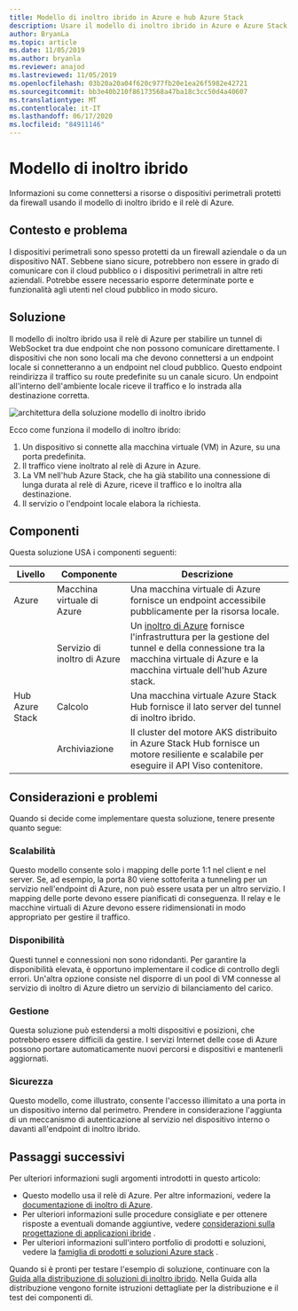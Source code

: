 ```yaml
---
title: Modello di inoltro ibrido in Azure e hub Azure Stack
description: Usare il modello di inoltro ibrido in Azure e Azure Stack hub per connettersi alle risorse perimetrali protette da firewall.
author: BryanLa
ms.topic: article
ms.date: 11/05/2019
ms.author: bryanla
ms.reviewer: anajod
ms.lastreviewed: 11/05/2019
ms.openlocfilehash: 03b20a20a04f620c977fb20e1ea26f5982e42721
ms.sourcegitcommit: bb3e40b210f86173568a47ba18c3cc50d4a40607
ms.translationtype: MT
ms.contentlocale: it-IT
ms.lasthandoff: 06/17/2020
ms.locfileid: "84911146"
---
```

# <a name="hybrid-relay-pattern"></a>Modello di inoltro ibrido

Informazioni su come connettersi a risorse o dispositivi perimetrali protetti da firewall usando il modello di inoltro ibrido e il relè di Azure.

## <a name="context-and-problem"></a>Contesto e problema

I dispositivi perimetrali sono spesso protetti da un firewall aziendale o da un dispositivo NAT. Sebbene siano sicure, potrebbero non essere in grado di comunicare con il cloud pubblico o i dispositivi perimetrali in altre reti aziendali. Potrebbe essere necessario esporre determinate porte e funzionalità agli utenti nel cloud pubblico in modo sicuro.

## <a name="solution"></a>Soluzione

Il modello di inoltro ibrido usa il relè di Azure per stabilire un tunnel di WebSocket tra due endpoint che non possono comunicare direttamente. I dispositivi che non sono locali ma che devono connettersi a un endpoint locale si connetteranno a un endpoint nel cloud pubblico. Questo endpoint reindirizza il traffico su route predefinite su un canale sicuro. Un endpoint all'interno dell'ambiente locale riceve il traffico e lo instrada alla destinazione corretta.

![architettura della soluzione modello di inoltro ibrido](media/pattern-hybrid-relay/solution-architecture.png)

Ecco come funziona il modello di inoltro ibrido:

1. Un dispositivo si connette alla macchina virtuale (VM) in Azure, su una porta predefinita.
2. Il traffico viene inoltrato al relè di Azure in Azure.
3. La VM nell'hub Azure Stack, che ha già stabilito una connessione di lunga durata al relè di Azure, riceve il traffico e lo inoltra alla destinazione.
4. Il servizio o l'endpoint locale elabora la richiesta.

## <a name="components"></a>Componenti

Questa soluzione USA i componenti seguenti:

| Livello | Componente | Descrizione |
|----------|-----------|-------------|
| Azure | Macchina virtuale di Azure | Una macchina virtuale di Azure fornisce un endpoint accessibile pubblicamente per la risorsa locale. |
| | Servizio di inoltro di Azure | Un [inoltro di Azure](/azure/azure-relay/) fornisce l'infrastruttura per la gestione del tunnel e della connessione tra la macchina virtuale di Azure e la macchina virtuale dell'hub Azure stack.|
| Hub Azure Stack | Calcolo | Una macchina virtuale Azure Stack Hub fornisce il lato server del tunnel di inoltro ibrido. |
| | Archiviazione | Il cluster del motore AKS distribuito in Azure Stack Hub fornisce un motore resiliente e scalabile per eseguire il API Viso contenitore.|

## <a name="issues-and-considerations"></a>Considerazioni e problemi

Quando si decide come implementare questa soluzione, tenere presente quanto segue:

### <a name="scalability"></a>Scalabilità

Questo modello consente solo i mapping delle porte 1:1 nel client e nel server. Se, ad esempio, la porta 80 viene sottoferita a tunneling per un servizio nell'endpoint di Azure, non può essere usata per un altro servizio. I mapping delle porte devono essere pianificati di conseguenza. Il relay e le macchine virtuali di Azure devono essere ridimensionati in modo appropriato per gestire il traffico.

### <a name="availability"></a>Disponibilità

Questi tunnel e connessioni non sono ridondanti. Per garantire la disponibilità elevata, è opportuno implementare il codice di controllo degli errori. Un'altra opzione consiste nel disporre di un pool di VM connesse al servizio di inoltro di Azure dietro un servizio di bilanciamento del carico.

### <a name="manageability"></a>Gestione

Questa soluzione può estendersi a molti dispositivi e posizioni, che potrebbero essere difficili da gestire. I servizi Internet delle cose di Azure possono portare automaticamente nuovi percorsi e dispositivi e mantenerli aggiornati.

### <a name="security"></a>Sicurezza

Questo modello, come illustrato, consente l'accesso illimitato a una porta in un dispositivo interno dal perimetro. Prendere in considerazione l'aggiunta di un meccanismo di autenticazione al servizio nel dispositivo interno o davanti all'endpoint di inoltro ibrido.

## <a name="next-steps"></a>Passaggi successivi

Per ulteriori informazioni sugli argomenti introdotti in questo articolo:

- Questo modello usa il relè di Azure. Per altre informazioni, vedere la [documentazione di inoltro di Azure](/azure/azure-relay/).
- Per ulteriori informazioni sulle procedure consigliate e per ottenere risposte a eventuali domande aggiuntive, vedere [considerazioni sulla progettazione di applicazioni ibride](overview-app-design-considerations.md) .
- Per ulteriori informazioni sull'intero portfolio di prodotti e soluzioni, vedere la [famiglia di prodotti e soluzioni Azure stack](/azure-stack) .

Quando si è pronti per testare l'esempio di soluzione, continuare con la [Guida alla distribuzione di soluzioni di inoltro ibrido](https://aka.ms/hybridrelaydeployment). Nella Guida alla distribuzione vengono fornite istruzioni dettagliate per la distribuzione e il test dei componenti di.